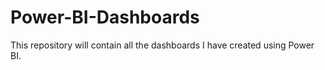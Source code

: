 # Power-BI-Dashboards
This repository will contain all the dashboards I have created using Power BI.
